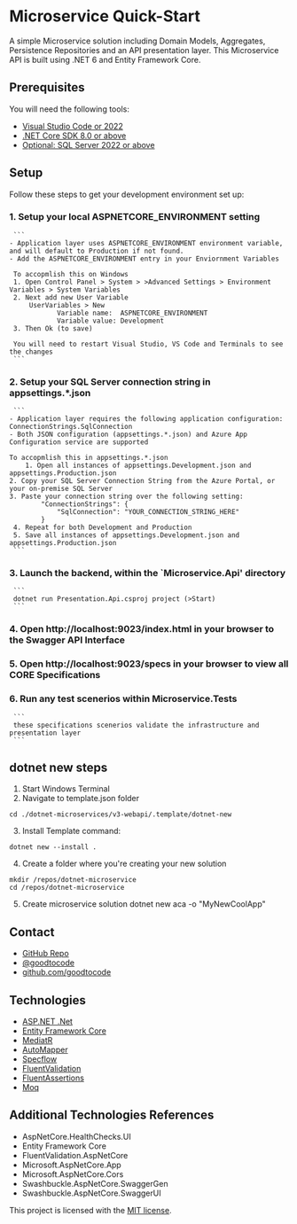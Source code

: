# Microservice Quick-Start
A simple Microservice solution including Domain Models, Aggregates, Persistence Repositories and an API presentation layer. This Microservice API is built using .NET 6 and Entity Framework Core.

## Prerequisites
You will need the following tools:
* [Visual Studio Code or 2022](https://www.visualstudio.com/downloads/)
* [.NET Core SDK 8.0 or above](https://www.microsoft.com/net/download/dotnet-core/6.0)
* [Optional: SQL Server 2022 or above](https://www.microsoft.com/en-us/sql-server/sql-server-downloads)

## Setup
Follow these steps to get your development environment set up:

  ### 1. Setup your local ASPNETCORE_ENVIRONMENT setting
     ```
	- Application layer uses ASPNETCORE_ENVIRONMENT environment variable, and will default to Production if not found.
	- Add the ASPNETCORE_ENVIRONMENT entry in your Enviornment Variables

	 To accopmlish this on Windows
	 1. Open Control Panel > System > >Advanced Settings > Environment Variables > System Variables
	 2. Next add new User Variable
		 UserVariables > New
				Variable name:  ASPNETCORE_ENVIRONMENT
				Variable value: Development
	 3. Then Ok (to save)
	 
	 You will need to restart Visual Studio, VS Code and Terminals to see the changes
	 ```

  ### 2. Setup your SQL Server connection string in appsettings.*.json
     ```
	- Application layer requires the following application configuration: ConnectionStrings.SqlConnection
	- Both JSON configuration (appsettings.*.json) and Azure App Configuration service are supported
	
	To accopmlish this in appsettings.*.json
        1. Open all instances of appsettings.Development.json and appsettings.Production.json
	2. Copy your SQL Server Connection String from the Azure Portal, or your on-premise SQL Server
	3. Paste your connection string over the following setting:
			"ConnectionStrings": {
				"SqlConnection": "YOUR_CONNECTION_STRING_HERE"
			}
	 4. Repeat for both Development and Production
	 5. Save all instances of appsettings.Development.json and appsettings.Production.json
     ```

  ### 3. Launch the backend, within the `Microservice.Api' directory
     ```
	 dotnet run Presentation.Api.csproj project (>Start)
	 ```

  ### 4. Open http://localhost:9023/index.html in your browser to the Swagger API Interface
  
  ### 5. Open http://localhost:9023/specs in your browser to view all CORE Specifications

  ### 6. Run any test scenerios within Microservice.Tests 
     ```
	 these specifications scenerios validate the infrastructure and presentation layer
     ```

## dotnet new steps
1. Start Windows Terminal
2. Navigate to template.json folder
```
cd ./dotnet-microservices/v3-webapi/.template/dotnet-new
```
3. Install Template command: 
```
dotnet new --install .
```
4. Create a folder where you're creating your new solution
```
mkdir /repos/dotnet-microservice
cd /repos/dotnet-microservice
```
5. Create microservice solution
dotnet new aca -o "MyNewCoolApp"

## Contact
* [GitHub Repo](https://www.github.com/goodtocode/templates)
* [@goodtocode](https://www.twitter.com/goodtocode)
* [github.com/goodtocode](https://www.github.com/goodtocode)

## Technologies
* [ASP.NET .Net](https://docs.microsoft.com/en-us/aspnet/core/introduction-to-aspnet-core)
* [Entity Framework Core](https://docs.microsoft.com/en-us/ef/core/)
* [MediatR](https://github.com/jbogard/MediatR)
* [AutoMapper](https://automapper.org/)
* [Specflow](https://specflow.org/)
* [FluentValidation](https://fluentvalidation.net/)
* [FluentAssertions](https://fluentassertions.com/)
* [Moq](https://github.com/moq)

## Additional Technologies References
* AspNetCore.HealthChecks.UI
* Entity Framework Core
* FluentValidation.AspNetCore
* Microsoft.AspNetCore.App
* Microsoft.AspNetCore.Cors
* Swashbuckle.AspNetCore.SwaggerGen
* Swashbuckle.AspNetCore.SwaggerUI

This project is licensed with the [MIT license](LICENSE).
